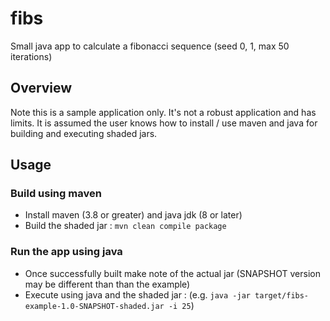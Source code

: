 # fibs
Small java app to calculate a fibonacci sequence (seed 0, 1, max 50 iterations)

## Overview
Note this is a sample application only.  It's not a robust application and has limits.  It is assumed the user knows how to install / use maven and java for building and executing shaded jars.

## Usage

### Build using maven
 * Install maven (3.8 or greater) and java jdk (8 or later)
 * Build the shaded jar : `mvn clean compile package`

### Run the app using java
  * Once successfully built make note of the actual jar (SNAPSHOT version may be different than than the example)
  * Execute using java and the shaded jar : (e.g. `java -jar target/fibs-example-1.0-SNAPSHOT-shaded.jar -i 25`)
